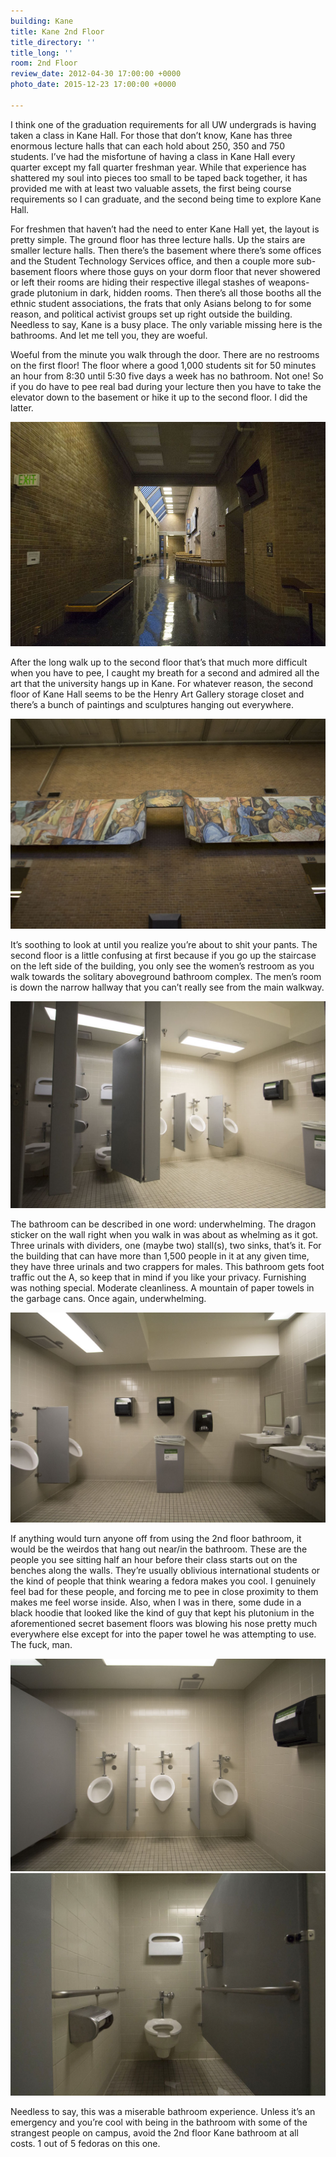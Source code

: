 ```yaml
---
building: Kane
title: Kane 2nd Floor
title_directory: ''
title_long: ''
room: 2nd Floor
review_date: 2012-04-30 17:00:00 +0000
photo_date: 2015-12-23 17:00:00 +0000

---
```

I think one of the graduation requirements for all UW undergrads is having taken a class in Kane Hall. For those that don’t know, Kane has three enormous lecture halls that can each hold about 250, 350 and 750 students. I’ve had the misfortune of having a class in Kane Hall every quarter except my fall quarter freshman year. While that experience has shattered my soul into pieces too small to be taped back together, it has provided me with at least two valuable assets, the first being course requirements so I can graduate, and the second being time to explore Kane Hall.

For freshmen that haven’t had the need to enter Kane Hall yet, the layout is pretty simple. The ground floor has three lecture halls. Up the stairs are smaller lecture halls. Then there’s the basement where there’s some offices and the Student Technology Services office, and then a couple more sub-basement floors where those guys on your dorm floor that never showered or left their rooms are hiding their respective illegal stashes of weapons-grade plutonium in dark, hidden rooms. Then there’s all those booths all the ethnic student associations, the frats that only Asians belong to for some reason, and political activist groups set up right outside the building. Needless to say, Kane is a busy place. The only variable missing here is the bathrooms. And let me tell you, they are woeful.

Woeful from the minute you walk through the door. There are no restrooms on the first floor! The floor where a good 1,000 students sit for 50 minutes an hour from 8:30 until 5:30 five days a week has no bathroom. Not one! So if you do have to pee real bad during your lecture then you have to take the elevator down to the basement or hike it up to the second floor. I did the latter.

<img src="/uploads/kane_2_hall.jpg" data-lity />

After the long walk up to the second floor that’s that much more difficult when you have to pee, I caught my breath for a second and admired all the art that the university hangs up in Kane. For whatever reason, the second floor of Kane Hall seems to be the Henry Art Gallery storage closet and there’s a bunch of paintings and sculptures hanging out everywhere. 

<img src="/uploads/kane_2_painting.jpg" data-lity />

It’s soothing to look at until you realize you’re about to shit your pants. The second floor is a little confusing at first because if you go up the staircase on the left side of the building, you only see the women’s restroom as you walk towards the solitary aboveground bathroom complex. The men’s room is down the narrow hallway that you can’t really see from the main walkway.

<img src="/uploads/kane_2_angle.jpg" data-lity />

The bathroom can be described in one word: underwhelming. The dragon sticker on the wall right when you walk in was about as whelming as it got. Three urinals with dividers, one (maybe two) stall(s), two sinks, that’s it. For the building that can have more than 1,500 people in it at any given time, they have three urinals and two crappers for males. This bathroom gets foot traffic out the A, so keep that in mind if you like your privacy. Furnishing was nothing special. Moderate cleanliness. A mountain of paper towels in the garbage cans. Once again, underwhelming.

<img src="/uploads/kane_2_big.jpg" data-lity />

If anything would turn anyone off from using the 2nd floor bathroom, it would be the weirdos that hang out near/in the bathroom. These are the people you see sitting half an hour before their class starts out on the benches along the walls. They’re usually oblivious international students or the kind of people that think wearing a fedora makes you cool. I genuinely feel bad for these people, and forcing me to pee in close proximity to them makes me feel worse inside. Also, when I was in there, some dude in a black hoodie that looked like the kind of guy that kept his plutonium in the aforementioned secret basement floors was blowing his nose pretty much everywhere else except for into the paper towel he was attempting to use. The fuck, man.

<img src="/uploads/kane_2_urinal.jpg" data-lity />
<img src="/uploads/kane_2_toilet.jpg" data-lity />

Needless to say, this was a miserable bathroom experience. Unless it’s an emergency and you’re cool with being in the bathroom with some of the strangest people on campus, avoid the 2nd floor Kane bathroom at all costs. 1 out of 5 fedoras on this one.